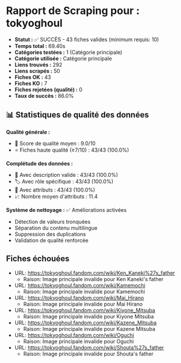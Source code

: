 # Rapport de Scraping pour : tokyoghoul
- **Statut :** ✅ SUCCÈS - 43 fiches valides (minimum requis: 10)
- **Temps total :** 69.40s
- **Catégories testées :** 1 (Catégorie principale)
- **Catégorie utilisée :** Catégorie principale
- **Liens trouvés :** 292
- **Liens scrapés :** 50
- **Fiches OK :** 43
- **Fiches KO :** 7
- **Fiches rejetées (qualité) :** 0
- **Taux de succès :** 86.0%

## 📊 Statistiques de qualité des données

**Qualité générale :**
- 🎯 Score de qualité moyen : 9.0/10
- ⭐ Fiches haute qualité (≥7/10) : 43/43 (100.0%)

**Complétude des données :**
- 📝 Avec description valide : 43/43 (100.0%)
- 🏷️ Avec rôle spécifique : 43/43 (100.0%)
- 🔖 Avec attributs : 43/43 (100.0%)
- 📈 Nombre moyen d'attributs : 11.4

**Système de nettoyage :** ✅ Améliorations activées
- Détection de valeurs tronquées
- Séparation du contenu multilingue  
- Suppression des duplications
- Validation de qualité renforcée

## Fiches échouées
- URL: https://tokyoghoul.fandom.com/wiki/Ken_Kaneki%27s_father
  - Raison: Image principale invalide pour Ken Kaneki's father
- URL: https://tokyoghoul.fandom.com/wiki/Kamemochi
  - Raison: Image principale invalide pour Kamemochi
- URL: https://tokyoghoul.fandom.com/wiki/Mai_Hirano
  - Raison: Image principale invalide pour Mai Hirano
- URL: https://tokyoghoul.fandom.com/wiki/Kiyone_Mitsuba
  - Raison: Image principale invalide pour Kiyone Mitsuba
- URL: https://tokyoghoul.fandom.com/wiki/Kazene_Mitsuba
  - Raison: Image principale invalide pour Kazene Mitsuba
- URL: https://tokyoghoul.fandom.com/wiki/Oguchi
  - Raison: Image principale invalide pour Oguchi
- URL: https://tokyoghoul.fandom.com/wiki/Shouta%27s_father
  - Raison: Image principale invalide pour Shouta's father
